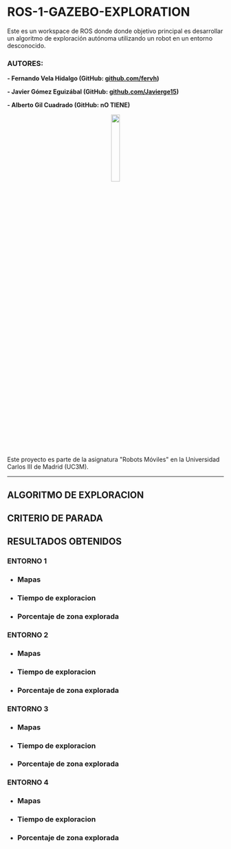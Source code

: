 # ROS-1-GAZEBO-EXPLORATION
Este es un workspace de ROS donde donde objetivo principal es desarrollar un algoritmo de exploración autónoma utilizando un robot en un entorno desconocido.

### AUTORES:

**- Fernando Vela Hidalgo (GitHub: [github.com/fervh](https://github.com/fervh))**

**- Javier Gómez Eguizábal (GitHub: [github.com/Javierge15](https://github.com/Javierge15))**

**- Alberto Gil Cuadrado (GitHub: nO TIENE)**

<p align="center">
  <img src="https://upload.wikimedia.org/wikipedia/en/thumb/5/5e/Gazebo_logo_without_text.svg/480px-Gazebo_logo_without_text.svg.png" width = 20%/>
</p>

Este proyecto es parte de la asignatura "Robots Móviles" en la Universidad Carlos III de Madrid (UC3M).

----

## ALGORITMO DE EXPLORACION

## CRITERIO DE PARADA 

## RESULTADOS OBTENIDOS
### ENTORNO 1
- ### Mapas
- ### Tiempo de exploracion
- ### Porcentaje de zona explorada

### ENTORNO 2
- ### Mapas
- ### Tiempo de exploracion
- ### Porcentaje de zona explorada

### ENTORNO 3
- ### Mapas
- ### Tiempo de exploracion
- ### Porcentaje de zona explorada

### ENTORNO 4
- ### Mapas
- ### Tiempo de exploracion
- ### Porcentaje de zona explorada
